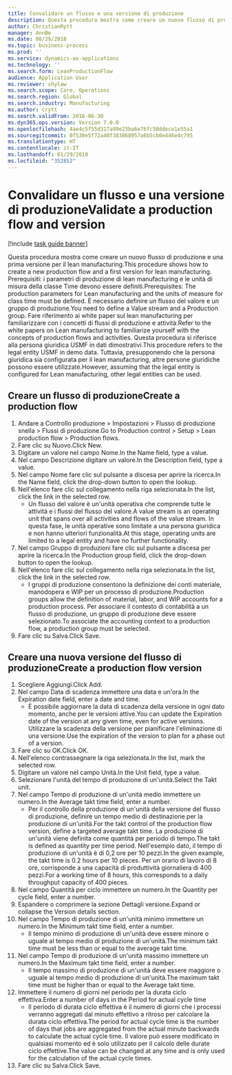 ```yaml
---
title: Convalidare un flusso e una versione di produzione
description: Questa procedura mostra come creare un nuovo flusso di produzione e una prima versione per il lean manufacturing.
author: ChristianRytt
manager: AnnBe
ms.date: 08/29/2018
ms.topic: business-process
ms.prod: ''
ms.service: dynamics-ax-applications
ms.technology: ''
ms.search.form: LeanProductionFlow
audience: Application User
ms.reviewer: shylaw
ms.search.scope: Core, Operations
ms.search.region: Global
ms.search.industry: Manufacturing
ms.author: crytt
ms.search.validFrom: 2016-06-30
ms.dyn365.ops.version: Version 7.0.0
ms.openlocfilehash: 4ae4c5f55d317a99e23ba6e76fc50ddece1e55a1
ms.sourcegitcommit: 0f530e5f72a40f383868957a6b5cb0e446e4c795
ms.translationtype: HT
ms.contentlocale: it-IT
ms.lasthandoff: 01/29/2019
ms.locfileid: "352852"
---
```

# <a name="validate-a-production-flow-and-version"></a><span data-ttu-id="94023-103">Convalidare un flusso e una versione di produzione</span><span class="sxs-lookup"><span data-stu-id="94023-103">Validate a production flow and version</span></span>

[!include [task guide banner](../../includes/task-guide-banner.md)]

<span data-ttu-id="94023-104">Questa procedura mostra come creare un nuovo flusso di produzione e una prima versione per il lean manufacturing.</span><span class="sxs-lookup"><span data-stu-id="94023-104">This procedure shows how to create a new production flow and a first version for lean manufacturing.</span></span> <span data-ttu-id="94023-105">Prerequisiti: i parametri di produzione di lean manufacturing e le unità di misura della classe Time devono essere definiti.</span><span class="sxs-lookup"><span data-stu-id="94023-105">Prerequisites: The production parameters for Lean manufacturing and the units of measure for class time must be defined.</span></span> <span data-ttu-id="94023-106">È necessario definire un flusso del valore e un gruppo di produzione.</span><span class="sxs-lookup"><span data-stu-id="94023-106">You need to define a Value stream and a Production group.</span></span> <span data-ttu-id="94023-107">Fare riferimento ai white paper sul lean manufacturing per familiarizzare con i concetti di flussi di produzione e attività.</span><span class="sxs-lookup"><span data-stu-id="94023-107">Refer to the white papers on Lean manufacturing to familiarize yourself with the concepts of production flows and activities.</span></span> <span data-ttu-id="94023-108">Questa procedura si riferisce alla persona giuridica USMF in dati dimostrativi.</span><span class="sxs-lookup"><span data-stu-id="94023-108">This procedure refers to the legal entity USMF in demo data.</span></span> <span data-ttu-id="94023-109">Tuttavia, presupponendo che la persona giuridica sia configurata per il lean manufacturing, altre persone giuridiche possono essere utilizzate.</span><span class="sxs-lookup"><span data-stu-id="94023-109">However, assuming that the legal entity is configured for Lean manufacturing, other legal entities can be used.</span></span>


## <a name="create-a-production-flow"></a><span data-ttu-id="94023-110">Creare un flusso di produzione</span><span class="sxs-lookup"><span data-stu-id="94023-110">Create a production flow</span></span>
1. <span data-ttu-id="94023-111">Andare a Controllo produzione > Impostazioni > Flusso di produzione snella > Flussi di produzione.</span><span class="sxs-lookup"><span data-stu-id="94023-111">Go to Production control > Setup > Lean production flow > Production flows.</span></span>
2. <span data-ttu-id="94023-112">Fare clic su Nuovo.</span><span class="sxs-lookup"><span data-stu-id="94023-112">Click New.</span></span>
3. <span data-ttu-id="94023-113">Digitare un valore nel campo Nome.</span><span class="sxs-lookup"><span data-stu-id="94023-113">In the Name field, type a value.</span></span>
4. <span data-ttu-id="94023-114">Nel campo Descrizione digitare un valore.</span><span class="sxs-lookup"><span data-stu-id="94023-114">In the Description field, type a value.</span></span>
5. <span data-ttu-id="94023-115">Nel campo Nome fare clic sul pulsante a discesa per aprire la ricerca.</span><span class="sxs-lookup"><span data-stu-id="94023-115">In the Name field, click the drop-down button to open the lookup.</span></span>
6. <span data-ttu-id="94023-116">Nell'elenco fare clic sul collegamento nella riga selezionata.</span><span class="sxs-lookup"><span data-stu-id="94023-116">In the list, click the link in the selected row.</span></span>
    * <span data-ttu-id="94023-117">Un flusso del valore è un'unità operativa che comprende tutte le attività e i flussi del flusso del valore.</span><span class="sxs-lookup"><span data-stu-id="94023-117">A value stream is an operating unit that spans over all activities and flows of the value stream.</span></span>   <span data-ttu-id="94023-118">In questa fase, le unità operative sono limitate a una persona giuridica e non hanno ulteriori funzionalità.</span><span class="sxs-lookup"><span data-stu-id="94023-118">At this stage, operating units are limited to a legal entity and have no further functionality.</span></span>  
7. <span data-ttu-id="94023-119">Nel campo Gruppo di produzioni fare clic sul pulsante a discesa per aprire la ricerca.</span><span class="sxs-lookup"><span data-stu-id="94023-119">In the Production group field, click the drop-down button to open the lookup.</span></span>
8. <span data-ttu-id="94023-120">Nell'elenco fare clic sul collegamento nella riga selezionata.</span><span class="sxs-lookup"><span data-stu-id="94023-120">In the list, click the link in the selected row.</span></span>
    * <span data-ttu-id="94023-121">I gruppi di produzione consentono la definizione dei conti materiale, manodopera e WIP per un processo di produzione.</span><span class="sxs-lookup"><span data-stu-id="94023-121">Production groups allow the definition of material, labor, and WIP accounts for a production process.</span></span> <span data-ttu-id="94023-122">Per associare il contesto di contabilità a un flusso di produzione, un gruppo di produzione deve essere selezionato.</span><span class="sxs-lookup"><span data-stu-id="94023-122">To associate the accounting context to a production flow, a production group must be selected.</span></span>  
9. <span data-ttu-id="94023-123">Fare clic su Salva.</span><span class="sxs-lookup"><span data-stu-id="94023-123">Click Save.</span></span>

## <a name="create-a-production-flow-version"></a><span data-ttu-id="94023-124">Creare una nuova versione del flusso di produzione</span><span class="sxs-lookup"><span data-stu-id="94023-124">Create a production flow version</span></span>
1. <span data-ttu-id="94023-125">Scegliere Aggiungi.</span><span class="sxs-lookup"><span data-stu-id="94023-125">Click Add.</span></span>
2. <span data-ttu-id="94023-126">Nel campo Data di scadenza immettere una data e un'ora.</span><span class="sxs-lookup"><span data-stu-id="94023-126">In the Expiration date field, enter a date and time.</span></span>
    * <span data-ttu-id="94023-127">È possibile aggiornare la data di scadenza della versione in ogni dato momento, anche per le versioni attive.</span><span class="sxs-lookup"><span data-stu-id="94023-127">You can update the Expiration date of the version at any given time, even for active versions.</span></span> <span data-ttu-id="94023-128">Utilizzare la scadenza della versione per pianificare l'eliminazione di una versione.</span><span class="sxs-lookup"><span data-stu-id="94023-128">Use the expiration of the version to plan for a phase out of a version.</span></span>  
3. <span data-ttu-id="94023-129">Fare clic su OK.</span><span class="sxs-lookup"><span data-stu-id="94023-129">Click OK.</span></span>
4. <span data-ttu-id="94023-130">Nell'elenco contrassegnare la riga selezionata.</span><span class="sxs-lookup"><span data-stu-id="94023-130">In the list, mark the selected row.</span></span>
5. <span data-ttu-id="94023-131">Digitare un valore nel campo Unità.</span><span class="sxs-lookup"><span data-stu-id="94023-131">In the Unit field, type a value.</span></span>
6. <span data-ttu-id="94023-132">Selezionare l'unità del tempo di produzione di un'unità.</span><span class="sxs-lookup"><span data-stu-id="94023-132">Select the Takt unit.</span></span>
7. <span data-ttu-id="94023-133">Nel campo Tempo di produzione di un'unità medio immettere un numero.</span><span class="sxs-lookup"><span data-stu-id="94023-133">In the Average takt time field, enter a number.</span></span>
    * <span data-ttu-id="94023-134">Per il controllo della produzione di un'unità della versione del flusso di produzione, definire un tempo medio di destinazione per la produzione di un'unità.</span><span class="sxs-lookup"><span data-stu-id="94023-134">For the takt control of the production flow version, define a targeted average takt time.</span></span>   <span data-ttu-id="94023-135">La produzione di un'unità viene definita come quantità per periodo di tempo.</span><span class="sxs-lookup"><span data-stu-id="94023-135">The takt is defined as quantity  per time period.</span></span>  <span data-ttu-id="94023-136">Nell'esempio dato, il tempo di produzione di un'unità è di 0,2 ore per 10 pezzi.</span><span class="sxs-lookup"><span data-stu-id="94023-136">In the given example, the takt time is 0.2 hours per 10 pieces.</span></span> <span data-ttu-id="94023-137">Per un orario di lavoro di 8 ore, corrisponde a una capacità di produttività giornaliera di 400 pezzi.</span><span class="sxs-lookup"><span data-stu-id="94023-137">For a working time of 8 hours, this corresponds to a daily throughput capacity of 400 pieces.</span></span>  
8. <span data-ttu-id="94023-138">Nel campo Quantità per ciclo immettere un numero.</span><span class="sxs-lookup"><span data-stu-id="94023-138">In the Quantity per cycle field, enter a number.</span></span>
9. <span data-ttu-id="94023-139">Espandere o comprimere la sezione Dettagli versione.</span><span class="sxs-lookup"><span data-stu-id="94023-139">Expand or collapse the Version details section.</span></span>
10. <span data-ttu-id="94023-140">Nel campo Tempo di produzione di un'unità minimo immettere un numero.</span><span class="sxs-lookup"><span data-stu-id="94023-140">In the Minimum takt time field, enter a number.</span></span>
    * <span data-ttu-id="94023-141">Il tempo minimo di produzione di un'unità deve essere minore o uguale al tempo medio di produzione di un'unità.</span><span class="sxs-lookup"><span data-stu-id="94023-141">The minimum takt time must be less than or equal to the average takt time.</span></span>  
11. <span data-ttu-id="94023-142">Nel campo Tempo di produzione di un'unità massimo immettere un numero.</span><span class="sxs-lookup"><span data-stu-id="94023-142">In the Maximum takt time field, enter a number.</span></span>
    * <span data-ttu-id="94023-143">Il tempo massimo di produzione di un'unità deve essere maggiore o uguale al tempo medio di produzione di un'unità.</span><span class="sxs-lookup"><span data-stu-id="94023-143">The maximum takt time must be higher than or equal to the Average takt time.</span></span>  
12. <span data-ttu-id="94023-144">Immettere il numero di giorni nel periodo per la durata ciclo effettiva.</span><span class="sxs-lookup"><span data-stu-id="94023-144">Enter a number of days in the Period for actual cycle time</span></span>
    * <span data-ttu-id="94023-145">Il periodo di durata ciclo effettiva è il numero di giorni che i processi verranno aggregati dal minuto effettivo a ritroso per calcolare la durata ciclo effettiva.</span><span class="sxs-lookup"><span data-stu-id="94023-145">The period for actual cycle time is the number of days that jobs are aggregated from the actual minute backwards to calculate the actual cycle time.</span></span> <span data-ttu-id="94023-146">Il valore può essere modificato in qualsiasi momento ed è solo utilizzato per il calcolo delle durate ciclo effettive.</span><span class="sxs-lookup"><span data-stu-id="94023-146">The value can be changed at any time and is only used for the calculation of the actual cycle times.</span></span>  
13. <span data-ttu-id="94023-147">Fare clic su Salva.</span><span class="sxs-lookup"><span data-stu-id="94023-147">Click Save.</span></span>

